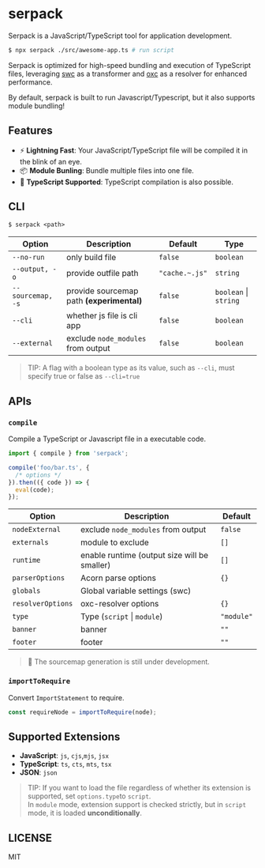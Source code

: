 # serpack

Serpack is a JavaScript/TypeScript tool for application development.

```bash
$ npx serpack ./src/awesome-app.ts # run script
```

Serpack is optimized for high-speed bundling and execution of TypeScript files, leveraging [swc](https://swc.rs/) as a transformer and [oxc](https://oxc.rs/) as a resolver for enhanced performance.

By default, serpack is built to run Javascript/Typescript, but it also supports module bundling!

## Features

- ⚡ **Lightning Fast**: Your JavaScript/TypeScript file will be compiled it in the blink of an eye.
- 📦 **Module Bunling**: Bundle multiple files into one file.
- 🚀 **TypeScript Supported**: TypeScript compilation is also possible.

## CLI

```txt
$ serpack <path>
```

| Option            | Description                               | Default        | Type                  |
| ----------------- | ----------------------------------------- | -------------- | --------------------- |
| `--no-run`        | only build file                           | `false`        | `boolean`             |
| `--output, -o`    | provide outfile path                      | `"cache.~.js"` | `string`              |
| `--sourcemap, -s` | provide sourcemap path **(experimental)** | `false`        | `boolean` \| `string` |
| `--cli`           | whether js file is cli app                | `false`        | `boolean`             |
| `--external`      | exclude `node_modules` from output        | `false`        | `boolean`             |

> TIP: A flag with a boolean type as its value, such as `--cli`, must specify true or false as `--cli=true`

## APIs

### `compile`

Compile a TypeScript or Javascript file in a executable code.

```ts
import { compile } from 'serpack';

compile('foo/bar.ts', {
  /* options */
}).then(({ code }) => {
  eval(code);
});
```

| Option            | Description                                  | Default    |
| ----------------- | -------------------------------------------- | ---------- |
| `nodeExternal`    | exclude `node_modules` from output           | `false`    |
| `externals`       | module to exclude                            | `[]`       |
| `runtime`         | enable runtime (output size will be smaller) | `[]`       |
| `parserOptions`   | Acorn parse options                          | `{}`       |
| `globals`         | Global variable settings (swc)               |            |
| `resolverOptions` | oxc-resolver options                         | `{}`       |
| `type`            | Type (`script` \| `module`)                  | `"module"` |
| `banner`          | banner                                       | `""`       |
| `footer`          | footer                                       | `""`       |

> 🚧 The sourcemap generation is still under development.

### `importToRequire`

Convert `ImportStatement` to require.

```ts
const requireNode = importToRequire(node);
```

## Supported Extensions

- **JavaScript**: `js`, `cjs`,`mjs`, `jsx`
- **TypeScript**: `ts`, `cts`, `mts`, `tsx`
- **JSON**: `json`

> TIP: If you want to load the file regardless of whether its extension is supported, set `options.type`to `script`.  
> In `module` mode, extension support is checked strictly, but in `script` mode, it is loaded **unconditionally**.

## LICENSE

MIT
